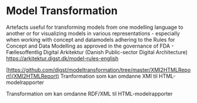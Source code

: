 # Model Transformation
Artefacts useful for transforming models from one modelling language to another or for visualizing models in various representations - especially when working with concept and datamodels adhering to the Rules for Concept and Data Modelling as approved in the governance of FDA - Fællesoffentlig Digital Arkitektur (Danish Public-sector Digital Architecture) https://arkitektur.digst.dk/model-rules-english

[https://github.com/digst/modeltransformation/tree/master/XMI2HTMLReport](XMI2HTMLReport) 
Tranformation som kan omdanne XMI til HTML-modelrapporter

[](rdf2html) 
Transformation om kan omdanne RDF/XML til HTML-modelrapporter
